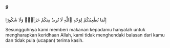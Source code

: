 ##### 9

<span class="ayah">إِنَّمَا نُطْعِمُكُمْ لِوَجْهِ ٱللَّهِ لَا نُرِيدُ مِنكُمْ جَزَآءًۭ وَلَا شُكُورًا</span>

<span class="ayah_translation">Sesungguhnya kami memberi makanan kepadamu hanyalah untuk mengharapkan keridhaan Allah, kami tidak menghendaki balasan dari kamu dan tidak pula (ucapan) terima kasih.</span>
